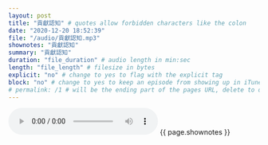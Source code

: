 ```yaml
---
layout: post
title: "貢獻認知" # quotes allow forbidden characters like the colon
date: "2020-12-20 18:52:39"
file: "/audio/貢獻認知.mp3"
shownotes: "貢獻認知"
summary: "貢獻認知"
duration: "file_duration" # audio length in min:sec
length: "file_length" # filesize in bytes
explicit: "no" # change to yes to flag with the explicit tag
block: "no" # change to yes to keep an episode from showing up in iTunes
# permalink: /1 # will be the ending part of the pages URL, delete to default to the title
---
```


<audio controls>
<source src="{{site.url}}{{site.baseurl}}{{ page.file }}" type="audio/x-mp3">
Your browser does not support the audio element.
</audio>
{{ page.shownotes }}
